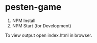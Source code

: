 # pesten-game

1. NPM Install
2. NPM Start (for Development)

To view output open index.html in browser.
